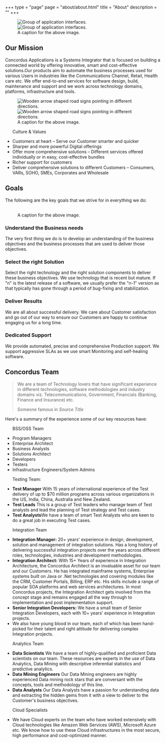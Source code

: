 +++
type = "page"
page = "about/about.html"
title = "About"
description = ""
+++

<section class="page-content">
  <div class="container">

  <!-- media item (right) -->
  <figure class="media-item circle-mask mask-outside float-r lazyload hidden">
    <picture>
      <source media="(min-width: 40em)" srcset="../images/content/img-content-subscription-services-1x1.jpg" class="lazyload" alt="Group of application interfaces.">
      <img src="../images/content/img-content-subscription-services-wide.jpg" data-src="../images/content/img-content-subscription-services-wide.jpg"
        class="lazyload" alt="Group of application interfaces.">
      <noscript>
        <img src="../images/content/img-content-subscription-services-1x1.jpg" alt="Group of application interfaces.">
      </noscript>
    </picture>
    <figcaption class="figure-caption">A caption for the above image.</figcaption>
  </figure>

  <!-- Page Title -->
  <h1 id="our-mission" class="display-4">Our Mission</h1>

  <p class="lead mb-2">Concordus Applications is a Systems Integrator that is focused on building a connected world by offering innovative,
    smart and cost-effective solutions.Our products aim to automate the business processes used for various Users in industries
    like the Communications Channel, Retail, Health care etc. We offer end-to-end services for software design, build,
    maintenance and support and we work across technology domains, platforms, infrastructure and tools.</p>

  <!-- list & media item -->
  <div class="row content-row-md pt-1">

  <!-- media item -->
  <figure class="media-item col-md-5 pr-4 lazyload">
    <picture>
      <source media="(min-width: 48em)" srcset="../images/content/img-content-value-sign-tall.jpg" class="lazyload" alt="Wooden arrow shaped road signs pointing in different directions.">
      <img src="../images/content/img-content-value-sign-wide.jpg" data-src="../images/content/img-content-value-sign-wide.jpg" class="lazyload"
        alt="Wooden arrow shaped road signs pointing in different directions.">
      <noscript>
        <img src="../images/content/img-content-value-sign-1x1.jpg" alt="Wooden arrow shaped road signs pointing in different directions.">
      </noscript>
    </picture>
    <figcaption class="figure-caption">A caption for the above image.</figcaption>
  </figure>

  <!-- list -->
  <ul class="list-styled col-md-7">
    <p id="culture-and-values" class="h2 list-title">Culture &amp; Values</p>
    <li>Customers at heart – Serve our Customer smarter and quicker</li>
    <li>Sharper and more powerful Digital offerings</li>
    <li>Offer more comprehensive solutions – Different services offered individually or in easy, cost-effective bundles</li>
    <li>Richer support for customers</li>
    <li>Deliver comprehensive solutions to different Customers – Consumers, VARs, SOHO, SMEs, Corporates and Wholesale</li>
  </ul>
  </div>

  <h2 id="concordus-goals" class="pt-1 text-xl">Goals</h2>

  <p class="lead mb-4">The following are the key goals that we strive for in everything we do:</p>

  <!-- media item (left) -->
  <figure class="media-item float-r mw-20em pl-2 lazyload">
    <picture>
      <source media="(min-width: 40em)" srcset="../images/content/img-content-cogs-tall.jpg" class="lazyload" alt="">
      <img src="../images/content/img-content-cogs-wide.jpg" data-src="../images/content/img-content-cogs-wide.jpg" class="lazyload"
        alt="">
      <noscript>
        <img src="../images/content/img-content-cogs-1x1.jpg" alt="">
      </noscript>
    </picture>
    <figcaption class="figure-caption">A caption for the above image.</figcaption>
  </figure>

  <h3 id="understand-business-needs" class="pt-1">Understand the Business needs</h3>

  <p>The very first thing we do is to develop an understanding of the business objectives and the business processes that
    are used to deliver those objectives.</p>

  <h3 id="select-the-right-solution" class="pt-1">Select the right Solution</h3>

  <p>Select the right technology and the right solution components to deliver these business objectives. We use technology
    that is recent but mature. If "n" is the latest release of a software, we usually prefer the "n-1" version as that
    typically has gone through a period of bug-fixing and stabilization.</p>

  <h3 id="deliver-results" class="pt-1">Deliver Results</h3>

  <p>We are all about successful delivery. We care about Customer satisfaction and go out of our way to ensure our Customers
    are happy to continue engaging us for a long time.</p>

  <h3 id="dedicated-support" class="pt-1">Dedicated Support</h3>

  <p class="mb-2">We provide automated, precise and comprehensive Production support. We support aggressive SLAs as we use smart Monitoring
    and self-healing software.</p>

  <h2 id="concordus-team" class="border-title">Concordus Team</h2>

  <blockquote class="blockquote mb-4">
    <p class="h5 mb-0">We are a team of Technology lovers that have significant experience in different technologies, software methodologies
      and industry domains viz. Telecommunications, Government, Financials (Banking, Finance and Insurance) etc.</p>
    <footer class="blockquote-footer hidden">Someone famous in
      <cite title="Source Title">Source Title</cite>
    </footer>
  </blockquote>

  <p class="lead mb-4 align-center">Here's a summary of the experience some of our key resources have:</p>

  <!-- list group -->
  <div class="row mr-ml-a mb-2">

  <!-- list -->
  <ul class="col-sm-6 mr-ml-a mb-3">
    <p id="BSS/OSS-team" class="h4 list-title">BSS/OSS Team</p>
    <li>Program Managers</li>
    <li>Enterprise Architect</li>
    <li>Business Analysts</li>
    <li>Solutions Architect</li>
    <li>Developers</li>
    <li>Testers</li>
    <li>Infrastructure Engineers/System Admins</li>
  </ul>

  <!-- list -->
  <ul class="col-sm-6 mr-ml-a mb-3">
    <p id="testing-team" class="h4 list-title">Testing Team:</p>
    <li>
      <strong class="Montserrat">Test Manager</strong> With 15 years of international experience of the Test delivery of up to $70 million programs
      across various organizations in the US, India, China, Australia and New Zealand.</li>
    <li>
      <strong class="Montserrat">Test Leads</strong> This is a group of Test leaders who manage team of Test analysts and lead the planning of Test
      strategy and Test cases.</li>
    <li>
      <strong class="Montserrat">Test Analysts</strong>We have a team of smart Test Analysts who are keen to do a great job in executing Test cases.</li>
  </ul>

</div>

<!-- list group -->
<div class="row mr-ml-a mb-2 mb-3">

  <!-- list -->
  <ul class="col-sm-6 mr-ml-a mb-3 pr-4">
    <p id="integration-team" class="h4 list-title">Integration Team</p>
    <li>
      <strong class="Montserrat">Integration Manager:</strong> 20+ years' experience in design, development, solution and management of integration
      solutions. Has a long history of delivering successful integration projects over the years across different roles,
      technologies, industries and development methodologies.</li>
    <li>
      <strong class="Montserrat">Integration Architect:</strong> With 15+ Years of experience in Integration Architecture, the Concordus Architect
      is an invaluable asset for our team and our Customers. He has integrated mainframe systems, Enterprise systems
      built on Java or .Net technologies and covering modules like the CRM, Customer Portals, Billing, ERP etc. His skills
      include a range of popular SOA platforms and web services architectures. In most Concordus projects, the Integration
      Architect gets involved from the concept stage and remains engaged all the way through to implementation and post
      implementation support.</li>
    <li>
      <strong class="Montserrat">Senior Integration Developers:</strong> We have a small team of Senior Integration Developers, each with 10+ years'
      experience in Integration projects.</li>
    <li>We also have young blood in our team, each of which has been hand-picked for their talent and right attitude for
      delivering complex Integration projects.</li>
  </ul>

  <!-- list -->
  <ul class="col-sm-6 mr-ml-a mb-3">
    <p id="analytics-team" class="h4 list-title">Analytics Team</p>
    <li>
      <strong class="Montserrat">Data Scientists</strong> We have a team of highly-qualified and proficient Data scientists on our team. These resources
      are experts in the use of Data Analytics, Data Mining with descriptive inferential statistics and predictive analytics.</li>
    <li>
      <strong class="Montserrat">Data Mining Engineers</strong> Our Data Mining engineers are highly experienced Data mining rock stars that are
      conversant with the concepts, tools and methodology of this line.</li>
    <li>
      <strong class="Montserrat">Data Analysts</strong> Our Data Analysts have a passion for understanding data and extracting the hidden gems from
      it with a view to deliver to the Customer's business objectives.</li>
  </ul>

  </div>

  <!-- list row -->
  <div class="row mr-ml-a">
    <!-- list -->
    <ul class="col">
      <p id="cloud-specialists" class="h4 list-title">Cloud Specialists</p>
      <li>We have Cloud experts on the team who have worked extensively with Cloud technologies like Amazon Web Services (AWS),
        Microsoft Azure etc. We know how to use these Cloud infrastructures in the most secure, high performance and cost-optimized
        manner.</li>
    </ul>
  </div>

  </div>
</section>
